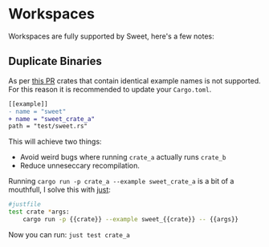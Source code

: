 # Workspaces

Workspaces are fully supported by Sweet, here's a few notes:


## Duplicate Binaries

As per [this PR](https://github.com/rust-lang/cargo/pull/6308) crates that contain identical example names is not supported. For this reason it is recommended to update your `Cargo.toml`.

```diff
[[example]]
- name = "sweet"
+ name = "sweet_crate_a"
path = "test/sweet.rs"
```

This will achieve two things:
- Avoid weird bugs where running `crate_a` actually runs `crate_b`
- Reduce unneseccary recompilation.

Running `cargo run -p crate_a --example sweet_crate_a` is a bit of a mouthfull, I solve this with [just](https://github.com/casey/just):
```sh
#justfile
test crate *args:
	cargo run -p {{crate}} --example sweet_{{crate}} -- {{args}}
```
Now you can run:
`just test crate_a`
